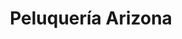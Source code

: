 ---
title: "Peluquería Arizona"
url: /santa-cruz-de-la-sierra/peluqueria-arizona/
shop: peluquería
---